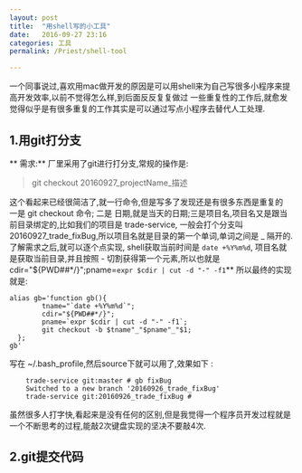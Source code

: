 ```yaml
---
layout: post  
title:  "用shell写的小工具"  
date:   2016-09-27 23:16  
categories: 工具  
permalink: /Priest/shell-tool

---
```




一个同事说过,喜欢用mac做开发的原因是可以用shell来为自己写很多小程序来提高开发效率,以前不觉得怎么样,到后面反反复复做过
一些重复性的工作后,就愈发觉得似乎是有很多重复的工作其实是可以通过写点小程序去替代人工处理.  

## 1.用git打分支  

** 需求:** 厂里采用了git进行打分支,常规的操作是:  

> git checkout 20160927_projectName_描述  

这个看起来已经很简洁了,就一行命令,但是写多了发现还是有很多东西是重复的  
一是 git checkout 命令; 二是 日期,就是当天的日期;三是项目名,项目名又是跟当前目录绑定的,比如我们的项目是 trade-service,
一般会打个分支叫 20160927_trade_fixBug,所以项目名就是目录的第一个单词,单词之间是 _ 隔开的. 了解需求之后,就可以逐个点实现,
shell获取当前时间是 `date +%Y%m%d`, 项目名就是获取当前目录,并且按照 - 切割获得第一个元素,所以也就是 
cdir="${PWD##*/}";pname=`expr $cdir | cut -d "-" -f1`**
所以最终的实现就是:

```
alias gb='function gb(){
        tname="`date +%Y%m%d`";
        cdir="${PWD##*/}";
        pname=`expr $cdir | cut -d "-" -f1`;
        git checkout -b $tname"_"$pname"_"$1; 
  };
gb'
```
写在 ~/.bash_profile,然后source下就可以用了,效果如下 :

```
    trade-service git:master # gb fixBug                                                                     
    Switched to a new branch '20160926_trade_fixBug'
    trade-service git:20160926_trade_fixBug #
```
虽然很多人打字快,看起来是没有任何的区别,但是我觉得一个程序员开发过程就是一个不断思考的过程,能敲2次键盘实现的坚决不要敲4次.  

## 2.git提交代码